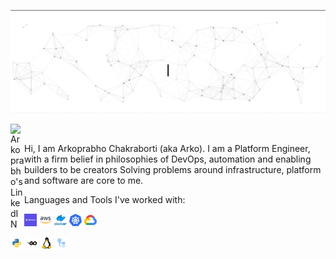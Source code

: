 ![AboutMe.gif](./assets/animation.gif)

<a href="https://www.linkedin.com/in/Arkoprabho/">
  <img align="left" alt="Arkoprabho's LinkedIN" width="22px" src="https://cdn.simpleicons.org/linkedin" />
</a>


<br />

Hi, I am Arkoprabho Chakraborti (aka Arko).
I am a Platform Engineer, with a firm belief in philosophies of DevOps, automation and enabling builders to be creators
Solving problems around infrastructure, platform and software are core to me.

Languages and Tools I've worked with:

<code><img height="20" src="https://raw.githubusercontent.com/github/explore/main/topics/terraform/terraform.png"></code>
<code><img height="20" src="https://raw.githubusercontent.com/github/explore/main/topics/aws/aws.png"></code>
<code><img height="20" src="https://raw.githubusercontent.com/github/explore/main/topics/docker/docker.png"></code>
<code><img height="20" src="https://raw.githubusercontent.com/github/explore/main/topics/kubernetes/kubernetes.png"></code>
<code><img height="20" src="https://raw.githubusercontent.com/github/explore/main/topics/google-cloud/google-cloud.png"></code>

<code><img height="20" src="https://raw.githubusercontent.com/github/explore/main/topics/python/python.png"></code>
<code><img height="20" src="https://raw.githubusercontent.com/github/explore/main/topics/go/go.png"></code>
<code><img height="20" src="https://raw.githubusercontent.com/github/explore/main/topics/linux/linux.png"></code>
<code><img height="20" src="https://raw.githubusercontent.com/github/explore/main/topics/actions/actions.png"></code>
